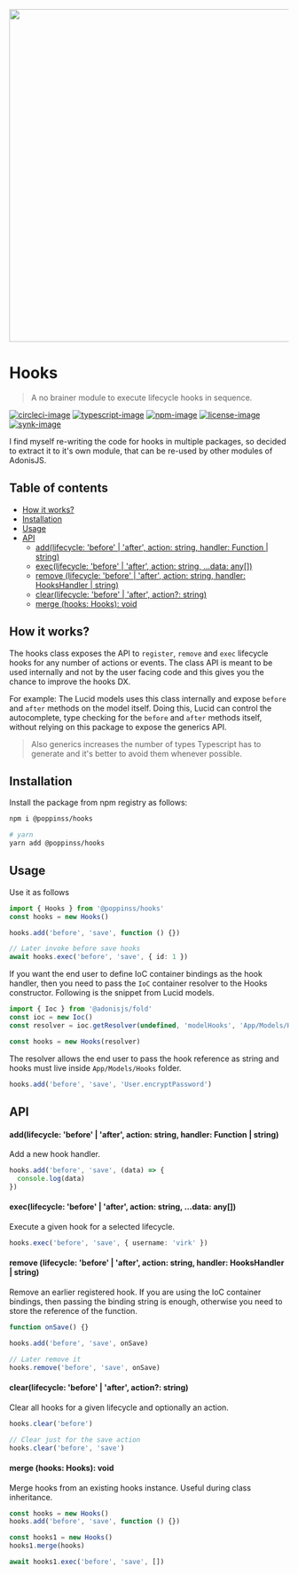 <div align="center"><img src="https://res.cloudinary.com/adonisjs/image/upload/q_100/v1557762307/poppinss_iftxlt.jpg" width="600px"></div>

# Hooks

> A no brainer module to execute lifecycle hooks in sequence.

[![circleci-image]][circleci-url] [![typescript-image]][typescript-url] [![npm-image]][npm-url] [![license-image]][license-url] [![synk-image]][synk-url]

I find myself re-writing the code for hooks in multiple packages, so decided to extract it to it's own module, that can be re-used by other modules of AdonisJS.

<!-- START doctoc generated TOC please keep comment here to allow auto update -->
<!-- DON'T EDIT THIS SECTION, INSTEAD RE-RUN doctoc TO UPDATE -->

## Table of contents

- [How it works?](#how-it-works)
- [Installation](#installation)
- [Usage](#usage)
- [API](#api)
  - [add(lifecycle: 'before' | 'after', action: string, handler: Function | string)](#addlifecycle-before--after-action-string-handler-function--string)
  - [exec(lifecycle: 'before' | 'after', action: string, ...data: any[])](#execlifecycle-before--after-action-string-data-any)
  - [remove (lifecycle: 'before' | 'after', action: string, handler: HooksHandler | string)](#remove-lifecycle-before--after-action-string-handler-hookshandler--string)
  - [clear(lifecycle: 'before' | 'after', action?: string)](#clearlifecycle-before--after-action-string)
  - [merge (hooks: Hooks): void](#merge-hooks-hooks-void)

<!-- END doctoc generated TOC please keep comment here to allow auto update -->

## How it works?

The hooks class exposes the API to `register`, `remove` and `exec` lifecycle hooks for any number of actions or events. The class API is meant to be used internally and not by the user facing code and this gives you the chance to improve the hooks DX.

For example: The Lucid models uses this class internally and expose `before` and `after` methods on the model itself. Doing this, Lucid can control the autocomplete, type checking for the `before` and `after` methods itself, without relying on this package to expose the generics API.

> Also generics increases the number of types Typescript has to generate and it's better to avoid them whenever possible.

## Installation

Install the package from npm registry as follows:

```sh
npm i @poppinss/hooks

# yarn
yarn add @poppinss/hooks
```

## Usage

Use it as follows

```ts
import { Hooks } from '@poppinss/hooks'
const hooks = new Hooks()

hooks.add('before', 'save', function () {})

// Later invoke before save hooks
await hooks.exec('before', 'save', { id: 1 })
```

If you want the end user to define IoC container bindings as the hook handler, then you need to pass the `IoC` container resolver to the Hooks constructor. Following is the snippet from Lucid models.

```ts
import { Ioc } from '@adonisjs/fold'
const ioc = new Ioc()
const resolver = ioc.getResolver(undefined, 'modelHooks', 'App/Models/Hooks')

const hooks = new Hooks(resolver)
```

The resolver allows the end user to pass the hook reference as string and hooks must live inside `App/Models/Hooks` folder.

```ts
hooks.add('before', 'save', 'User.encryptPassword')
```

## API

#### add(lifecycle: 'before' | 'after', action: string, handler: Function | string)

Add a new hook handler.

```ts
hooks.add('before', 'save', (data) => {
  console.log(data)
})
```

#### exec(lifecycle: 'before' | 'after', action: string, ...data: any[])

Execute a given hook for a selected lifecycle.

```ts
hooks.exec('before', 'save', { username: 'virk' })
```

#### remove (lifecycle: 'before' | 'after', action: string, handler: HooksHandler | string)

Remove an earlier registered hook. If you are using the IoC container bindings, then passing the binding string is enough, otherwise you need to store the reference of the function.

```ts
function onSave() {}

hooks.add('before', 'save', onSave)

// Later remove it
hooks.remove('before', 'save', onSave)
```

#### clear(lifecycle: 'before' | 'after', action?: string)

Clear all hooks for a given lifecycle and optionally an action.

```ts
hooks.clear('before')

// Clear just for the save action
hooks.clear('before', 'save')
```

#### merge (hooks: Hooks): void

Merge hooks from an existing hooks instance. Useful during class inheritance.

```ts
const hooks = new Hooks()
hooks.add('before', 'save', function () {})

const hooks1 = new Hooks()
hooks1.merge(hooks)

await hooks1.exec('before', 'save', [])
```

[circleci-image]: https://img.shields.io/circleci/project/github/poppinss/hooks/master.svg?style=for-the-badge&logo=circleci
[circleci-url]: https://circleci.com/gh/poppinss/hooks 'circleci'
[typescript-image]: https://img.shields.io/badge/Typescript-294E80.svg?style=for-the-badge&logo=typescript
[typescript-url]: "typescript"
[npm-image]: https://img.shields.io/npm/v/@poppinss/hooks.svg?style=for-the-badge&logo=npm
[npm-url]: https://npmjs.org/package/@poppinss/hooks 'npm'
[license-image]: https://img.shields.io/npm/l/@poppinss/hooks?color=blueviolet&style=for-the-badge
[license-url]: LICENSE.md 'license'
[synk-image]: https://img.shields.io/snyk/vulnerabilities/github/poppinss/hooks?label=Synk%20Vulnerabilities&style=for-the-badge
[synk-url]: https://snyk.io/test/github/poppinss/hooks?targetFile=package.json 'synk'
